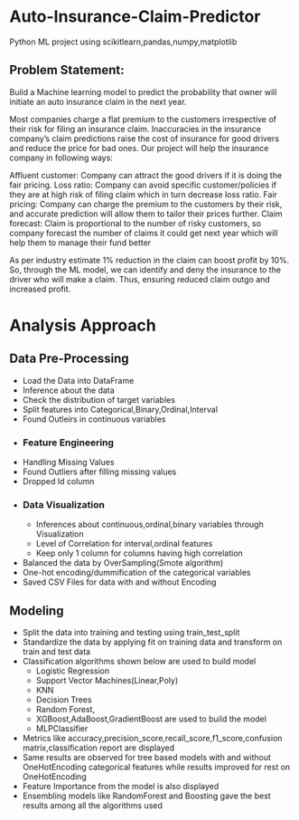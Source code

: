 # Auto-Insurance-Claim-Predictor
Python ML project using scikitlearn,pandas,numpy,matplotlib

## Problem Statement:

Build a Machine learning model to predict the probability that owner will initiate an auto insurance claim in the next year.

Most companies charge a flat premium to the customers irrespective of their risk for filing an insurance claim. Inaccuracies in the insurance company’s claim predictions raise the cost of insurance for good drivers and reduce the price for bad ones. Our project will help the insurance company in following ways:

Affluent customer: Company can attract the good drivers if it is doing the fair pricing. Loss ratio: Company can avoid specific customer/policies if they are at high risk of filing claim which in turn decrease loss ratio. Fair pricing: Company can charge the premium to the customers by their risk, and accurate prediction will allow them to tailor their prices further. Claim forecast: Claim is proportional to the number of risky customers, so company forecast the number of claims it could get next year which will help them to manage their fund better

As per industry estimate 1% reduction in the claim can boost profit by 10%. So, through the ML model, we can identify and deny the insurance to the driver who will make a claim.  Thus, ensuring reduced claim outgo and increased profit.

# Analysis Approach

## Data Pre-Processing
*   Load the Data into DataFrame
*   Inference about the data
*   Check the distribution of target variables
*   Split features into Categorical,Binary,Ordinal,Interval
*   Found Outleirs in continuous variables 
* ### Feature Engineering
*   Handling Missing Values
*   Found Outliers after filling missing values
*   Dropped Id column
* ### Data Visualization
   * Inferences about continuous,ordinal,binary variables through Visualization
   * Level of Correlation for interval,ordinal features
   * Keep only 1 column for columns having high correlation
*   Balanced the data by OverSampling(Smote algorithm)
*   One-hot encoding/dummification of the categorical variables
*   Saved CSV Files for data with and without Encoding

## Modeling
* Split the data into training and testing using train_test_split
* Standardize the data by applying fit on training data and transform on train and test data
* Classification algorithms shown below are used to build model 
  * Logistic Regression
  * Support Vector Machines(Linear,Poly)
  * KNN
  * Decision Trees
  * Random Forest,
  * XGBoost,AdaBoost,GradientBoost are used to build the model
  * MLPClassifier
* Metrics like accuracy,precision_score,recall_score,f1_score,confusion matrix,classification report are displayed
* Same results are observed for tree based models with and without OneHotEncoding categorical features while results improved for rest on OneHotEncoding
* Feature Importance from the model is also displayed
* Ensembling models like RandomForest and Boosting gave the best results among all the algorithms used

